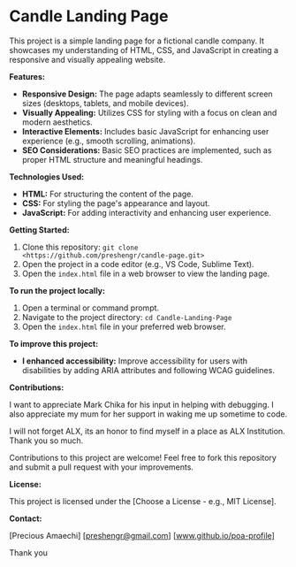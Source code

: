 # Candle Landing Page

This project is a simple landing page for a fictional candle company. It showcases my understanding of HTML, CSS, and JavaScript in creating a responsive and visually appealing website.

**Features:**

* **Responsive Design:** The page adapts seamlessly to different screen sizes (desktops, tablets, and mobile devices).
* **Visually Appealing:** Utilizes CSS for styling with a focus on clean and modern aesthetics.
* **Interactive Elements:** Includes basic JavaScript for enhancing user experience (e.g., smooth scrolling, animations).
* **SEO Considerations:** Basic SEO practices are implemented, such as proper HTML structure and meaningful headings.

**Technologies Used:**

* **HTML:** For structuring the content of the page.
* **CSS:** For styling the page's appearance and layout.
* **JavaScript:** For adding interactivity and enhancing user experience.

**Getting Started:**

1. Clone this repository: `git clone <https://github.com/preshengr/candle-page.git>`
2. Open the project in a code editor (e.g., VS Code, Sublime Text).
3. Open the `index.html` file in a web browser to view the landing page.

**To run the project locally:**

1. Open a terminal or command prompt.
2. Navigate to the project directory: `cd Candle-Landing-Page`
3. Open the `index.html` file in your preferred web browser.

**To improve this project:**
* **I enhanced accessibility:** Improve accessibility for users with disabilities by adding ARIA attributes and following WCAG guidelines.

**Contributions:**

I want to appreciate Mark Chika for his input in helping with debugging. I also appreciate my mum for her support in waking me up sometime to code.

I will not forget ALX, its an honor to find myself in a place as ALX Institution. Thank you so much.

Contributions to this project are welcome! Feel free to fork this repository and submit a pull request with your improvements.

**License:**

This project is licensed under the [Choose a License - e.g., MIT License].

**Contact:**

[Precious Amaechi]
[preshengr@gmail.com]
[www.github.io/poa-profile]

Thank you
